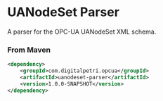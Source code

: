 UANodeSet Parser
================

A parser for the OPC-UA UANodeSet XML schema.

### From Maven
```xml
<dependency>
    <groupId>com.digitalpetri.opcua</groupId>
    <artifactId>uanodeset-parser</artifactId>
    <version>1.0.0-SNAPSHOT</version>
</dependency>
```
